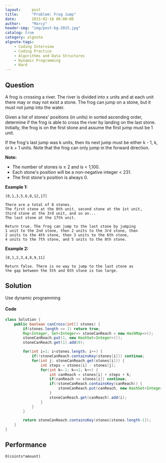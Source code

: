 ```yaml
---
layout:     post
title:      "Problem: Frog Jump"
date:       2015-02-18 00:00:00
author:     "Marcy"
header-img: "img/post-bg-2015.jpg"
catalog: true
category: algnote
algnote-tags:
    - Coding Interview
    - Coding Practice
    - Algorithms and Data Structures
    - Dynamic Programming
    - Hard
---
```


## Question

A frog is crossing a river. The river is divided into x units and at each unit there may or may not exist a stone. The frog can jump on a stone, but it must not jump into the water.

Given a list of stones' positions (in units) in sorted ascending order, determine if the frog is able to cross the river by landing on the last stone. Initially, the frog is on the first stone and assume the first jump must be 1 unit.

If the frog's last jump was k units, then its next jump must be either k - 1, k, or k + 1 units. Note that the frog can only jump in the forward direction.

**Note:**

- The number of stones is ≥ 2 and is < 1,100.
- Each stone's position will be a non-negative integer < 231.
- The first stone's position is always 0.

**Example 1:**
```
[0,1,3,5,6,8,12,17]

There are a total of 8 stones.
The first stone at the 0th unit, second stone at the 1st unit,
third stone at the 3rd unit, and so on...
The last stone at the 17th unit.

Return true. The frog can jump to the last stone by jumping 
1 unit to the 2nd stone, then 2 units to the 3rd stone, then 
2 units to the 4th stone, then 3 units to the 6th stone, 
4 units to the 7th stone, and 5 units to the 8th stone.
```

**Example 2:**
```
[0,1,2,3,4,8,9,11]

Return false. There is no way to jump to the last stone as 
the gap between the 5th and 6th stone is too large.
```

## Solution
Use dynamic programming

#### Code
```java
class Solution {
    public boolean canCross(int[] stones) {
        if(stones.length <= 1) return true;
        Map<Integer, Set<Integer>> stoneCanReach = new HashMap<>();
        stoneCanReach.put(1, new HashSet<Integer>());
        stoneCanReach.get(1).add(0);

        for(int i=1; i<stones.length; i++) {
            if(!stoneCanReach.containsKey(stones[i])) continue;
            for(int j: stoneCanReach.get(stones[i])) {
                int steps = stones[i] - stones[j];
                for(int k=-1; k<=1; k++) {
                    int canReach = stones[i] + steps + k;
                    if(canReach <= stones[i]) continue;
                    if(!stoneCanReach.containsKey(canReach)) {
                        stoneCanReach.put(canReach, new HashSet<Integer>());
                    }
                    stoneCanReach.get(canReach).add(i);
                }
            }
        }

        return stoneCanReach.containsKey(stones[stones.length-1]);
    }
}
```

## Performance
`O(coints*amount)`
